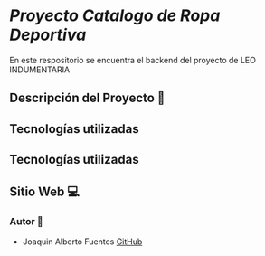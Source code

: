 #  *Proyecto Catalogo de Ropa Deportiva* 

En este respositorio se encuentra el backend del proyecto de LEO INDUMENTARIA

## Descripción del Proyecto 📃

## Tecnologías utilizadas

## Tecnologías utilizadas


## Sitio Web 💻

### Autor 👣
+ Joaquin Alberto Fuentes [GitHub](https://github.com/joaquin-fuentes)